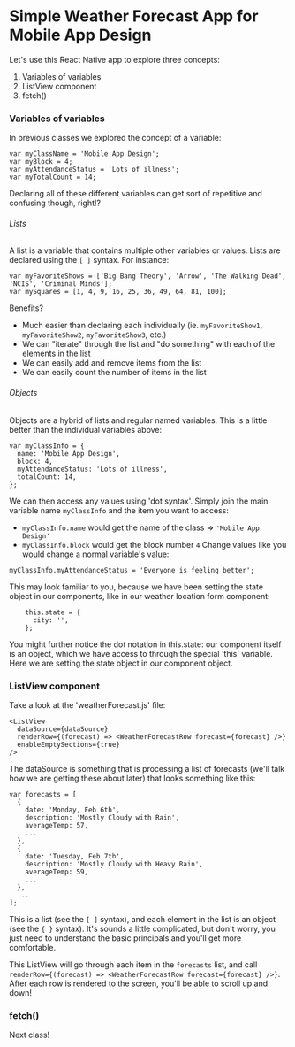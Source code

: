# Simple Weather Forecast App for Mobile App Design

Let's use this React Native app to explore three concepts:
 1. Variables of variables
 2. ListView component
 3. fetch()

### Variables of variables
In previous classes we explored the concept of a variable:
```
var myClassName = 'Mobile App Design';
var myBlock = 4;
var myAttendanceStatus = 'Lots of illness';
var myTotalCount = 14;
```
Declaring all of these different variables can get sort of repetitive and confusing though, right!?

###### Lists
A list is a variable that contains multiple other variables or values.  Lists are declared using the `[ ]` syntax.  For instance:
```
var myFavoriteShows = ['Big Bang Theory', 'Arrow', 'The Walking Dead', 'NCIS', 'Criminal Minds'];
var mySquares = [1, 4, 9, 16, 25, 36, 49, 64, 81, 100];
```
Benefits?
 - Much easier than declaring each individually (ie. `myFavoriteShow1`, `myFavoriteShow2`, `myFavoriteShow3`, etc.)
 - We can "iterate" through the list and "do something" with each of the elements in the list
 - We can easily add and remove items from the list
 - We can easily count the number of items in the list

###### Objects
Objects are a hybrid of lists and regular named variables.  This is a little better than the individual variables above:
```
var myClassInfo = {
  name: 'Mobile App Design',
  block: 4,
  myAttendanceStatus: 'Lots of illness',
  totalCount: 14,
};
```
We can then access any values using 'dot syntax'.  Simply join the main variable name `myClassInfo` and the item you want to access:
- `myClassInfo.name` would get the name of the class => `'Mobile App Design'`
- `myClassInfo.block` would get the block number `4`
Change values like you would change a normal variable's value:
```
myClassInfo.myAttendanceStatus = 'Everyone is feeling better';
```
This may look familiar to you, because we have been setting the state object in our components, like in our weather location form component:
```
    this.state = {
      city: '',
    };
```
You might further notice the dot notation in this.state: our component itself is an object, which we have access to through the special 'this' variable. Here we are setting the state object in our component object.

### ListView component
Take a look at the 'weatherForecast.js' file:
```
<ListView
  dataSource={dataSource}
  renderRow={(forecast) => <WeatherForecastRow forecast={forecast} />}
  enableEmptySections={true}
/>
```
The dataSource is something that is processing a list of forecasts (we'll talk how we are getting these about later) that looks something like this:
```
var forecasts = [
  {
    date: 'Monday, Feb 6th',
    description: 'Mostly Cloudy with Rain',
    averageTemp: 57,
    ...
  },
  {
    date: 'Tuesday, Feb 7th',
    description: 'Mostly Cloudy with Heavy Rain',
    averageTemp: 59,
    ...
  },
  ...
];
```
This is a list (see the `[ ]` syntax), and each element in the list is an object (see the `{ }` syntax).  It's sounds a little complicated, but don't worry, you just need to understand the basic principals and you'll get more comfortable.

This ListView will go through each item in the `forecasts` list, and call `renderRow={(forecast) => <WeatherForecastRow forecast={forecast} />}`.  After each row is rendered to the screen, you'll be able to scroll up and down!

### fetch()
Next class!




